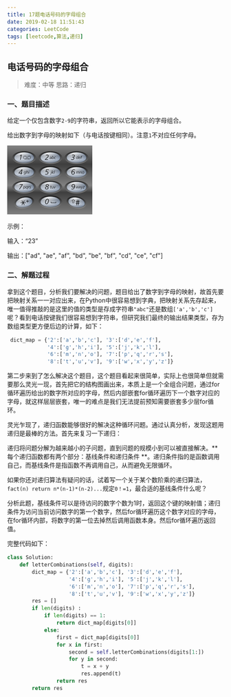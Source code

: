 ```yaml
---
title: 17题电话号码的字母组合
date: 2019-02-18 11:51:43
categories: LeetCode
tags: [leetcode,算法,递归]
---
```

## 电话号码的字母组合

> 难度：中等         思路：递归

### 一、题目描述

给定一个仅包含数字`2-9`的字符串，返回所以它能表示的字母组合。

给出数字到字母的映射如下（与电话按键相同）。注意`1`不对应任何字母。
<!--more-->
![1550226768193](17题电话号码的字母组合/1550226768193.png)

示例：

输入：“23”

输出：["ad", "ae", "af", "bd", "be", "bf", "cd", "ce", "cf"]

### 二、解题过程

拿到这个题目，分析我们要解决的问题，题目给出了数字到字母的映射，故首先要把映射关系一一对应出来，在Python中很容易想到字典，把映射关系先存起来，唯一值得推敲的是这里的值的类型是存成字符串`"abc"`还是数组`['a','b','c']`呢？看到电话按键我们很容易想到字符串，但研究我们最终的输出结果类型，存为数组类型更方便后边的计算，如下：

```Python
 dict_map = {'2':['a','b','c'], '3':['d','e','f'], 
             '4':['g','h','i'], '5':['j','k','l'], 
             '6':['m','n','o'], '7':['p','q','r','s'],
             '8':['t','u','v'], '9':['w','x','y','z']}
```

第二步来到了怎么解决这个题目，这个题目看起来很简单，实际上也很简单但就需要那么灵光一现，首先把它的结构图画出来，本质上是一个全组合问题，通过for循环遍历给出的数字所对应的字母，然后内部嵌套for循环遍历下一个数字对应的字母，就这样层层嵌套，唯一的难点是我们无法提前预知需要嵌套多少层for循环。

灵光乍现了，递归函数能够很好的解决这种循环问题。通过认真分析，发现这题用递归是最棒的方法。首先来复习一下递归：

递归将问题分解为越来越小的子问题，直到问题的规模小到可以被直接解决。**每个递归函数都有两个部分：基线条件和递归条件 **。递归条件指的是函数调用自己，而基线条件是指函数不再调用自己，从而避免无限循环。

如果你还对递归算法有疑问的话，试着写一个关于某个数阶乘的递归算法，`fact(n) return n*(n-1)*(n-2)...`规定`0！=1`，最合适的基线条件什么呢？

分析此题，基线条件可以是待访问的数字个数为1时，返回这个键的映射值；递归条件为访问当前访问数字的第一个数字，然后for循环遍历这个数字对应的字母，在for循环内部，将数字的第一位去掉然后调用函数本身。然后for循环遍历返回值。

完整代码如下：

```Python
class Solution:
    def letterCombinations(self, digits):
        dict_map = {'2':['a','b','c'], '3':['d','e','f'], 
                    '4':['g','h','i'], '5':['j','k','l'], 
                    '6':['m','n','o'], '7':['p','q','r','s'],
                    '8':['t','u','v'], '9':['w','x','y','z']}
        res = []
        if len(digits) :           
            if len(digits) == 1:
                return dict_map[digits[0]]
            else:
                first = dict_map[digits[0]]
                for x in first:
                    second = self.letterCombinations(digits[1:])
                    for y in second:
                        t = x + y
                        res.append(t)
                return res 
        return res 
```

